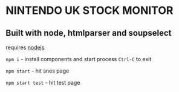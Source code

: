 NINTENDO UK STOCK MONITOR
=========================

Built with node, htmlparser and soupselect
--------------------------------------------------

requires [nodejs](https://nodejs.org/en/)

`npm i` - install components and start process `Ctrl-C` to exit

`npm start` - hit snes page

`npm start test` - hit test page
